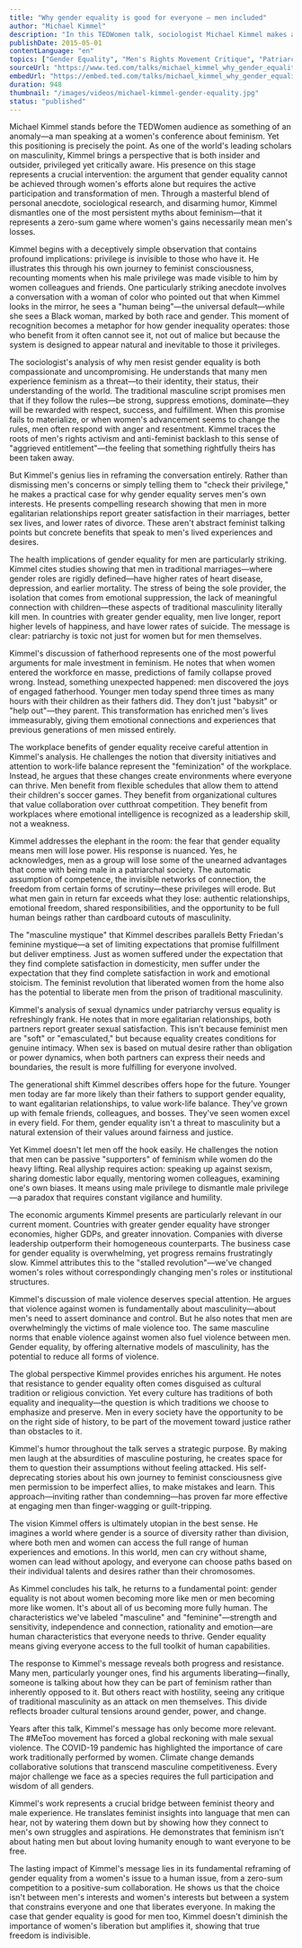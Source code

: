```yaml
---
title: "Why gender equality is good for everyone — men included"
author: "Michael Kimmel"
description: "In this TEDWomen talk, sociologist Michael Kimmel makes a compelling case for why gender equality benefits not only women, but men as well. Using humor and research, he argues that equality leads to healthier relationships, better workplaces, and a more just society. Kimmel challenges men to become active participants in feminist progress."
publishDate: 2015-05-01
contentLanguage: "en"
topics: ["Gender Equality", "Men's Rights Movement Critique", "Patriarchy Critique", "Political Participation", "Workplace Equality"]
sourceUrl: "https://www.ted.com/talks/michael_kimmel_why_gender_equality_is_good_for_everyone_men_included?autoplay=true&referrer=playlist-talks_on_feminism"
embedUrl: "https://embed.ted.com/talks/michael_kimmel_why_gender_equality_is_good_for_everyone_men_included"
duration: 948
thumbnail: "/images/videos/michael-kimmel-gender-equality.jpg"
status: "published"
---
```


Michael Kimmel stands before the TEDWomen audience as something of an anomaly—a man speaking at a women's conference about feminism. Yet this positioning is precisely the point. As one of the world's leading scholars on masculinity, Kimmel brings a perspective that is both insider and outsider, privileged yet critically aware. His presence on this stage represents a crucial intervention: the argument that gender equality cannot be achieved through women's efforts alone but requires the active participation and transformation of men. Through a masterful blend of personal anecdote, sociological research, and disarming humor, Kimmel dismantles one of the most persistent myths about feminism—that it represents a zero-sum game where women's gains necessarily mean men's losses.

Kimmel begins with a deceptively simple observation that contains profound implications: privilege is invisible to those who have it. He illustrates this through his own journey to feminist consciousness, recounting moments when his male privilege was made visible to him by women colleagues and friends. One particularly striking anecdote involves a conversation with a woman of color who pointed out that when Kimmel looks in the mirror, he sees a "human being"—the universal default—while she sees a Black woman, marked by both race and gender. This moment of recognition becomes a metaphor for how gender inequality operates: those who benefit from it often cannot see it, not out of malice but because the system is designed to appear natural and inevitable to those it privileges.

The sociologist's analysis of why men resist gender equality is both compassionate and uncompromising. He understands that many men experience feminism as a threat—to their identity, their status, their understanding of the world. The traditional masculine script promises men that if they follow the rules—be strong, suppress emotions, dominate—they will be rewarded with respect, success, and fulfillment. When this promise fails to materialize, or when women's advancement seems to change the rules, men often respond with anger and resentment. Kimmel traces the roots of men's rights activism and anti-feminist backlash to this sense of "aggrieved entitlement"—the feeling that something rightfully theirs has been taken away.

But Kimmel's genius lies in reframing the conversation entirely. Rather than dismissing men's concerns or simply telling them to "check their privilege," he makes a practical case for why gender equality serves men's own interests. He presents compelling research showing that men in more egalitarian relationships report greater satisfaction in their marriages, better sex lives, and lower rates of divorce. These aren't abstract feminist talking points but concrete benefits that speak to men's lived experiences and desires.

The health implications of gender equality for men are particularly striking. Kimmel cites studies showing that men in traditional marriages—where gender roles are rigidly defined—have higher rates of heart disease, depression, and earlier mortality. The stress of being the sole provider, the isolation that comes from emotional suppression, the lack of meaningful connection with children—these aspects of traditional masculinity literally kill men. In countries with greater gender equality, men live longer, report higher levels of happiness, and have lower rates of suicide. The message is clear: patriarchy is toxic not just for women but for men themselves.

Kimmel's discussion of fatherhood represents one of the most powerful arguments for male investment in feminism. He notes that when women entered the workforce en masse, predictions of family collapse proved wrong. Instead, something unexpected happened: men discovered the joys of engaged fatherhood. Younger men today spend three times as many hours with their children as their fathers did. They don't just "babysit" or "help out"—they parent. This transformation has enriched men's lives immeasurably, giving them emotional connections and experiences that previous generations of men missed entirely.

The workplace benefits of gender equality receive careful attention in Kimmel's analysis. He challenges the notion that diversity initiatives and attention to work-life balance represent the "feminization" of the workplace. Instead, he argues that these changes create environments where everyone can thrive. Men benefit from flexible schedules that allow them to attend their children's soccer games. They benefit from organizational cultures that value collaboration over cutthroat competition. They benefit from workplaces where emotional intelligence is recognized as a leadership skill, not a weakness.

Kimmel addresses the elephant in the room: the fear that gender equality means men will lose power. His response is nuanced. Yes, he acknowledges, men as a group will lose some of the unearned advantages that come with being male in a patriarchal society. The automatic assumption of competence, the invisible networks of connection, the freedom from certain forms of scrutiny—these privileges will erode. But what men gain in return far exceeds what they lose: authentic relationships, emotional freedom, shared responsibilities, and the opportunity to be full human beings rather than cardboard cutouts of masculinity.

The "masculine mystique" that Kimmel describes parallels Betty Friedan's feminine mystique—a set of limiting expectations that promise fulfillment but deliver emptiness. Just as women suffered under the expectation that they find complete satisfaction in domesticity, men suffer under the expectation that they find complete satisfaction in work and emotional stoicism. The feminist revolution that liberated women from the home also has the potential to liberate men from the prison of traditional masculinity.

Kimmel's analysis of sexual dynamics under patriarchy versus equality is refreshingly frank. He notes that in more egalitarian relationships, both partners report greater sexual satisfaction. This isn't because feminist men are "soft" or "emasculated," but because equality creates conditions for genuine intimacy. When sex is based on mutual desire rather than obligation or power dynamics, when both partners can express their needs and boundaries, the result is more fulfilling for everyone involved.

The generational shift Kimmel describes offers hope for the future. Younger men today are far more likely than their fathers to support gender equality, to want egalitarian relationships, to value work-life balance. They've grown up with female friends, colleagues, and bosses. They've seen women excel in every field. For them, gender equality isn't a threat to masculinity but a natural extension of their values around fairness and justice.

Yet Kimmel doesn't let men off the hook easily. He challenges the notion that men can be passive "supporters" of feminism while women do the heavy lifting. Real allyship requires action: speaking up against sexism, sharing domestic labor equally, mentoring women colleagues, examining one's own biases. It means using male privilege to dismantle male privilege—a paradox that requires constant vigilance and humility.

The economic arguments Kimmel presents are particularly relevant in our current moment. Countries with greater gender equality have stronger economies, higher GDPs, and greater innovation. Companies with diverse leadership outperform their homogeneous counterparts. The business case for gender equality is overwhelming, yet progress remains frustratingly slow. Kimmel attributes this to the "stalled revolution"—we've changed women's roles without correspondingly changing men's roles or institutional structures.

Kimmel's discussion of male violence deserves special attention. He argues that violence against women is fundamentally about masculinity—about men's need to assert dominance and control. But he also notes that men are overwhelmingly the victims of male violence too. The same masculine norms that enable violence against women also fuel violence between men. Gender equality, by offering alternative models of masculinity, has the potential to reduce all forms of violence.

The global perspective Kimmel provides enriches his argument. He notes that resistance to gender equality often comes disguised as cultural tradition or religious conviction. Yet every culture has traditions of both equality and inequality—the question is which traditions we choose to emphasize and preserve. Men in every society have the opportunity to be on the right side of history, to be part of the movement toward justice rather than obstacles to it.

Kimmel's humor throughout the talk serves a strategic purpose. By making men laugh at the absurdities of masculine posturing, he creates space for them to question their assumptions without feeling attacked. His self-deprecating stories about his own journey to feminist consciousness give men permission to be imperfect allies, to make mistakes and learn. This approach—inviting rather than condemning—has proven far more effective at engaging men than finger-wagging or guilt-tripping.

The vision Kimmel offers is ultimately utopian in the best sense. He imagines a world where gender is a source of diversity rather than division, where both men and women can access the full range of human experiences and emotions. In this world, men can cry without shame, women can lead without apology, and everyone can choose paths based on their individual talents and desires rather than their chromosomes.

As Kimmel concludes his talk, he returns to a fundamental point: gender equality is not about women becoming more like men or men becoming more like women. It's about all of us becoming more fully human. The characteristics we've labeled "masculine" and "feminine"—strength and sensitivity, independence and connection, rationality and emotion—are human characteristics that everyone needs to thrive. Gender equality means giving everyone access to the full toolkit of human capabilities.

The response to Kimmel's message reveals both progress and resistance. Many men, particularly younger ones, find his arguments liberating—finally, someone is talking about how they can be part of feminism rather than inherently opposed to it. But others react with hostility, seeing any critique of traditional masculinity as an attack on men themselves. This divide reflects broader cultural tensions around gender, power, and change.

Years after this talk, Kimmel's message has only become more relevant. The #MeToo movement has forced a global reckoning with male sexual violence. The COVID-19 pandemic has highlighted the importance of care work traditionally performed by women. Climate change demands collaborative solutions that transcend masculine competitiveness. Every major challenge we face as a species requires the full participation and wisdom of all genders.

Kimmel's work represents a crucial bridge between feminist theory and male experience. He translates feminist insights into language that men can hear, not by watering them down but by showing how they connect to men's own struggles and aspirations. He demonstrates that feminism isn't about hating men but about loving humanity enough to want everyone to be free.

The lasting impact of Kimmel's message lies in its fundamental reframing of gender equality from a women's issue to a human issue, from a zero-sum competition to a positive-sum collaboration. He shows us that the choice isn't between men's interests and women's interests but between a system that constrains everyone and one that liberates everyone. In making the case that gender equality is good for men too, Kimmel doesn't diminish the importance of women's liberation but amplifies it, showing that true freedom is indivisible.

